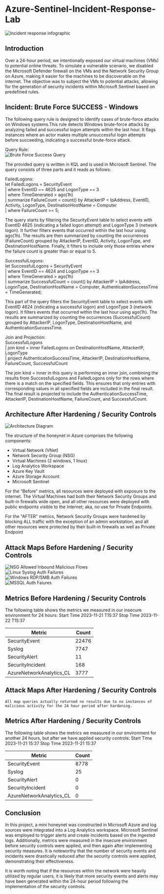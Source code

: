 # Azure-Sentinel-Incident-Response-Lab
![Incident response infographic](https://github.com/TherealvictorIT/Azure-Sentinel-Incident-Response-Lab/assets/125538763/8e11b5bb-dfa0-475a-a890-f28e574a6722)


## Introduction

Over a 24-hour period, we intentionally exposed our virtual machines (VMs) to potential online threats. To simulate a vulnerable scenario, we disabled the Microsoft Defender firewall on the VMs and the Network Security Group on Azure, making it easier for the machines to be discoverable on the internet. The objective was to subject the VMs to potential attacks, allowing for the generation of security incidents within Microsoft Sentinel based on predefined rules. 

## Incident: Brute Force SUCCESS - Windows 
The following query rule is designed to identify cases of brute-force attacks on Windows systems.This rule detects Windows brute-force attacks by analyzing failed and successful logon attempts within the last hour. It flags instances where an actor makes multiple unsuccessful login attempts before succeeding, indicating a successful brute-force attack.   

Query Rule:  
![Brute Force Success Query](https://github.com/TherealvictorIT/Azure-Sentinel-Incident-Response-Lab/assets/125538763/78c43a55-dc07-4694-be7d-dfa2a038d271)

The provided query is written in KQL and is used in Microsoft Sentinel. The query consists of three parts and it reads as follows:

FailedLogons:  
let FailedLogons = SecurityEvent  
| where EventID == 4625 and LogonType == 3  
| where TimeGenerated > ago(1h)  
| summarize FailureCount = count() by AttackerIP = IpAddress, EventID, Activity, LogonType, DestinationHostName = Computer  
| where FailureCount >= 5;  

The query starts by filtering the SecurityEvent table to select events with EventID 4625 (indicating a failed logon attempt) and LogonType 3 (network logon).
It further filters events that occurred within the last hour using ago(1h).
The results are then summarized by counting the occurrences (FailureCount) grouped by AttackerIP, EventID, Activity, LogonType, and DestinationHostName.
Finally, it filters to include only those entries where the failure count is greater than or equal to 5.

SuccessfulLogons:  
let SuccessfulLogons = SecurityEvent  
| where EventID == 4624 and LogonType == 3  
| where TimeGenerated > ago(1h)  
| summarize SuccessfulCount = count() by AttackerIP = IpAddress, LogonType, DestinationHostName = Computer, AuthenticationSuccessTime = TimeGenerated;  

This part of the query filters the SecurityEvent table to select events with EventID 4624 (indicating a successful logon) and LogonType 3 (network logon).
It filters events that occurred within the last hour using ago(1h).
The results are summarized by counting the occurrences (SuccessfulCount) grouped by AttackerIP, LogonType, DestinationHostName, and AuthenticationSuccessTime.

Join and Projection:  
SuccessfulLogons  
| join kind = inner FailedLogons on DestinationHostName, AttackerIP, LogonType  
| project AuthenticationSuccessTime, AttackerIP, DestinationHostName, FailureCount, SuccessfulCount  

The join kind = inner in this query is performing an inner join, combining the results from SuccessfulLogons and FailedLogons only for the rows where there is a match on the specified fields. This ensures that only entries with corresponding values in all specified fields are included in the final result. The final result is projected to include the AuthenticationSuccessTime, AttackerIP, DestinationHostName, FailureCount, and SuccessfulCount.


## Architecture After Hardening / Security Controls
![Architecture Diagram](https://github.com/TherealvictorIT/Azure-Sentinel-Honey-net-Lab-/assets/125538763/97899627-2aed-4629-84ab-03ea88a1def0">)

The structure of the honeynet in Azure comprises the following components:

- Virtual Network (VNet)
- Network Security Group (NSG)
- Virtual Machines (2 windows, 1 linux)
- Log Analytics Workspace
- Azure Key Vault
- Azure Storage Account
- Microsoft Sentinel

For the “Before” metrics, all resources were deployed with exposure to the internet. The Virtual Machines had both their Network Security Groups and built-in firewalls wide open, and all other resources were deployed with public endpoints visible to the Internet; aka, no use for Private Endpoints.  

For the "AFTER" metrics, Network Security Groups were hardened by blocking ALL traffic with the exception of an admin workstation, and all other resources were protected by their built-in firewalls as well as Private Endpoint  


## Attack Maps Before Hardening / Security Controls
![NSG Allowed Inbound Malicious Flows](https://github.com/TherealvictorIT/Azure-Sentinel-Honey-net-Lab-/assets/125538763/c58454a2-5887-43c7-9e92-f6fb0f012f03)<br>
![Linux Syslog Auth Failures](https://github.com/TherealvictorIT/Azure-Sentinel-Honey-net-Lab-/assets/125538763/3594d3bd-9b1c-4796-8572-b9854a04ecfb)<br>
![Windows RDP/SMB Auth Failures](https://github.com/TherealvictorIT/Azure-Sentinel-Honey-net-Lab-/assets/125538763/0187de7a-0249-411c-ba4c-ac235f168848)<br>
![MSSQL Auth Faiures](https://github.com/TherealvictorIT/Azure-Sentinel-Honey-net-Lab-/assets/125538763/1420d52c-54d1-4d20-beac-14bc3c0f3957)<br> 


## Metrics Before Hardening / Security Controls

The following table shows the metrics we measured in our insecure environment for 24 hours:
Start Time 2023-11-21 T15:37
Stop Time 2023-11-22 T15:37

| Metric                   | Count
| ------------------------ | -----
| SecurityEvent            | 22476
| Syslog                   | 7747
| SecurityAlert            | 11
| SecurityIncident         | 168
| AzureNetworkAnalytics_CL | 3777

## Attack Maps After Hardening / Security Controls

```All map queries actually returned no results due to no instances of malicious activity for the 24 hour period after hardening.```

## Metrics After Hardening / Security Controls

The following table shows the metrics we measured in our environment for another 24 hours, but after we have applied security controls:
Start Time 2023-11-21 15:37
Stop Time	2023-11-21 15:37

| Metric                   | Count
| ------------------------ | -----
| SecurityEvent            | 8778
| Syslog                   | 25
| SecurityAlert            | 0
| SecurityIncident         | 0
| AzureNetworkAnalytics_CL | 0

## Conclusion

In this project, a mini honeynet was constructed in Microsoft Azure and log sources were integrated into a Log Analytics workspace. Microsoft Sentinel was employed to trigger alerts and create incidents based on the ingested logs. Additionally, metrics were measured in the insecure environment before security controls were applied, and then again after implementing security measures. It is noteworthy that the number of security events and incidents were drastically reduced after the security controls were applied, demonstrating their effectiveness.

It is worth noting that if the resources within the network were heavily utilized by regular users, it is likely that more security events and alerts may have been generated within the 24-hour period following the implementation of the security controls.
